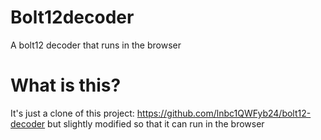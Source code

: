 # Bolt12decoder
A bolt12 decoder that runs in the browser

# What is this?
It's just a clone of this project: https://github.com/lnbc1QWFyb24/bolt12-decoder but slightly modified so that it can run in the browser
